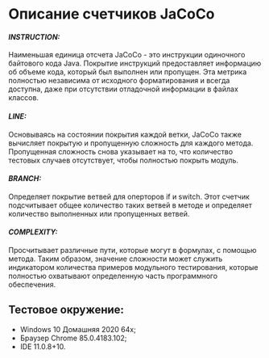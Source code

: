 # **Описание счетчиков JaCoCo** 

#### _INSTRUCTION:_
Наименьшая единица отсчета JaCoCo - это инструкции одиночного байтового кода Java. Покрытие инструкций предоставляет информацию об объеме кода, который был выполнен или пропущен. Эта метрика полностью независима от исходного форматирования и всегда доступна, даже при отсутствии отладочной информации в файлах классов.
#### _LINE:_
 Основываясь на состоянии покрытия каждой ветки, JaCoCo также вычисляет покрытую и пропущенную сложность для каждого метода. Пропущенная сложность снова указывает на то, что количество тестовых случаев отсутствует, чтобы полностью покрыть модуль.
#### _BRANCH:_
Определяет покрытие ветвей для оперторов if и switch. Этот счетчик подсчитывает общее количество таких ветвей в методе и определяет количество выполненных или пропущенных ветвей.
#### _COMPLEXITY:_
Просчитывает различные пути, которые могут в формулах, с помощью метода. Таким образом, значение сложности может служить индикатором количества примеров модульного тестирования, которые полностью охватывают определенную часть программного обеспечения. 
## **Тестовое окружение:** ##
* Windows 10 Домашняя 2020 64х;
* Браузер Chrome 85.0.4183.102;
* IDE 11.0.8+10.






 